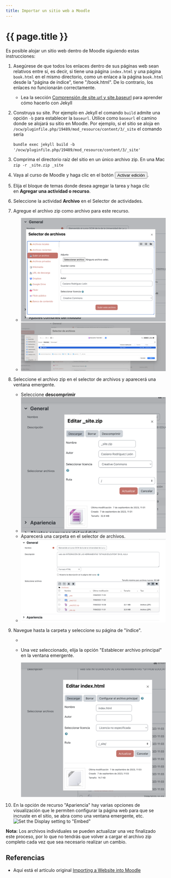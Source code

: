 ```yaml
---
title: Importar un sitio web a Moodle
---
```


# {{ page.title }}

Es posible alojar un sitio web dentro de Moodle siguiendo estas instrucciones:

1. Asegúrese de que todos los enlaces dentro de sus páginas web sean relativos entre sí, es decir, si tiene una página `index.html` y una página `book.html` en el mismo directorio, como un enlace a la página `book.html` desde la "página de índice", tiene "/book.html". De lo contrario, los enlaces no funcionarán correctamente. 
   - Lea la sección [Comprensión de site.url y site.baseurl](jekyll-baseurl.html) para aprender cómo hacerlo con Jekyll
2. Construya su site. Por ejemplo en Jekyll el comando `build` admite una opción `-b` para establecer la `baseurl`. Utilice como `baseurl` el camino donde se alojará su sitio en Moodle. Por ejemplo, si el sitio se aloja en  `/ocw/pluginfile.php/19489/mod_resource/content/3/_site` el comando sería
  
      `bundle exec jekyll build -b '/ocw/pluginfile.php/19489/mod_resource/content/3/_site'`
3. Comprima el directorio raíz del sitio en un único archivo zip. En una Mac `zip -r _site.zip _site`
2. Vaya al curso de Moodle y haga clic en el botón <button>Activar edición</button>.
3. Elija el bloque de temas donde desea agregar la tarea y haga clic en **Agregar una actividad o recurso**.
4. Seleccione la actividad **Archivo** en el Selector de actividades.
5. Agregue el archivo zip como archivo para este recurso. 
   <!--![Zip file added](https://forge.lafayette.edu/wp-content/uploads/sites/451/2018/07/Screen-Shot-2018-07-05-at-3.19.29-PM.png)-->
   - ![](/assets/images/subir-un-archivo.png)
   - ![](/assets/images/seleccion-archivo-zip.png)
1. Seleccione el archivo zip en el selector de archivos y aparecerá una ventana emergente.
     - Seleccione **descomprimir**
     <!--![Select "Unzip" to open the compressed website file](https://forge.lafayette.edu/wp-content/uploads/sites/451/2018/07/Screen-Shot-2020-05-28-at-1.14.18-PM.png)-->
     - ![Select "Unzip" to open the compressed website file](/assets/images/descomprimir_site_zip.png)
     - Aparecerá una carpeta en el selector de archivos.
     - ![/assets/images/una-vez-descomprimido.png](/assets/images/una-vez-descomprimido.png)
2. Navegue hasta la carpeta y seleccione su página de "índice".
   - ![]()
   - Una vez seleccionado, elija la opción "Establecer archivo principal" en la ventana emergente.

     <!-- ![Set the main file](https://forge.lafayette.edu/wp-content/uploads/sites/451/2018/07/Screen-Shot-2018-07-05-at-3.22.28-PM.png)-->
     ![Set the main file](/assets/images/configurar-archivo-principal.png)

3.  En la opción de recurso "Apariencia" hay varias opciones de visualización que le permiten configurar la página web para que se incruste en el sitio, se abra como una ventana emergente, etc.
     ![Set the Display setting to "Embed"](https://forge.lafayette.edu/wp-content/uploads/sites/451/2018/07/Screen-Shot-2020-05-28-at-1.15.50-PM.png)

**Nota:** Los archivos individuales se pueden actualizar una vez finalizado este proceso, por lo que no tendrás que volver a cargar el archivo zip completo cada vez que sea necesario realizar un cambio.

## Referencias

* Aquí está el artículo original [Importing a Website into Moodle](https://help.lafayette.edu/importing-a-website-into-moodle/)
